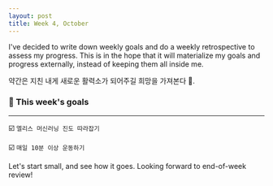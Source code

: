```yaml
---
layout: post
title: Week 4, October
---
```


I've decided to write down weekly goals and do a weekly retrospective to assess my progress. This is in the hope that it will materialize my goals and progress externally, instead of keeping them all inside me.   

약간은 지친 내게 새로운 활력소가 되어주길 희망을 가져본다 🌟.

### 🌵 This week's goals
---
☑️ ```엘리스 머신러닝 진도 따라잡기```
   
☑️ ```매일 10분 이상 운동하기```

Let's start small, and see how it goes. Looking forward to end-of-week review!

